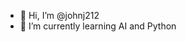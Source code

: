 - 👋 Hi, I’m @johnj212
- 🌱 I’m currently learning AI and Python


<!---
johnj212/johnj212 is a ✨ special ✨ repository because its `README.md` (this file) appears on your GitHub profile.
You can click the Preview link to take a look at your changes.
--->
